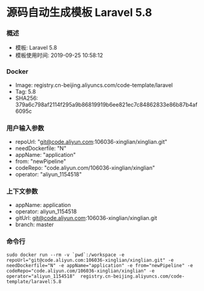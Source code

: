 # 源码自动生成模板 Laravel 5.8

### 概述

* 模板: Laravel 5.8
* 模板使用时间: 2019-09-25 10:58:12

### Docker
* Image: registry.cn-beijing.aliyuncs.com/code-template/laravel
* Tag: 5.8
* SHA256: 379a6c798af2114f295a9b86819919b6ee821ec7c84862833e86b87b4af6095c

### 用户输入参数
* repoUrl: "git@code.aliyun.com:106036-xinglian/xinglian.git" 
* needDockerfile: "N" 
* appName: "application" 
* from: "newPipeline" 
* codeRepo: "code.aliyun.com/106036-xinglian/xinglian" 
* operator: "aliyun_1154518" 

### 上下文参数
* appName: application
* operator: aliyun_1154518
* gitUrl: git@code.aliyun.com:106036-xinglian/xinglian.git
* branch: master


### 命令行
	sudo docker run --rm -v `pwd`:/workspace -e repoUrl="git@code.aliyun.com:106036-xinglian/xinglian.git" -e needDockerfile="N" -e appName="application" -e from="newPipeline" -e codeRepo="code.aliyun.com/106036-xinglian/xinglian" -e operator="aliyun_1154518"  registry.cn-beijing.aliyuncs.com/code-template/laravel:5.8


